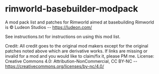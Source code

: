 # rimworld-basebuilder-modpack
A mod pack list and patches for Rimworld aimed at basebuilding
Rimworld is © Ludeon Studios -- https://ludeon.com/

See instructions.txt for instructions on using this mod list.

Credit:  All credit goes to the original mod makers except for the original patches noted above which are derivative works.  If links are missing or invalid for a mod and you would like to claim/fix it, please PM me.
License: Creative Commons 4.0:  Attribution-NonCommercial, CC BY-NC -- https://creativecommons.org/licenses/by-nc/4.0/

